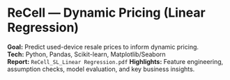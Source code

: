 # ReCell — Dynamic Pricing (Linear Regression)

**Goal:** Predict used-device resale prices to inform dynamic pricing.  
**Tech:** Python, Pandas, Scikit-learn, Matplotlib/Seaborn  
**Report:** `ReCell_SL_Linear Regression.pdf`
**Highlights:** Feature engineering, assumption checks, model evaluation, and key business insights.
